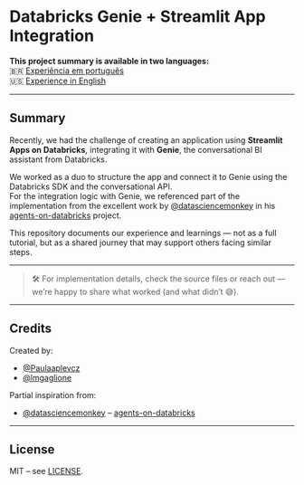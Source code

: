 # Databricks Genie + Streamlit App Integration

**This project summary is available in two languages:**  
🇧🇷 [Experiência em português](experiencia-pt.md)  
🇺🇸 [Experience in English](experience-en.md)

---

## Summary

Recently, we had the challenge of creating an application using **Streamlit Apps on Databricks**, integrating it with **Genie**, the conversational BI assistant from Databricks.

We worked as a duo to structure the app and connect it to Genie using the Databricks SDK and the conversational API.  
For the integration logic with Genie, we referenced part of the implementation from the excellent work by [@datasciencemonkey](https://github.com/datasciencemonkey) in his [agents-on-databricks](https://github.com/datasciencemonkey/agents-on-databricks/tree/main) project.

This repository documents our experience and learnings — not as a full tutorial, but as a shared journey that may support others facing similar steps.

---

> 🛠️ For implementation details, check the source files or reach out — we’re happy to share what worked (and what didn’t 😅).

---

## Credits

Created by:

- [@Paulaaplevcz](https://github.com/Paulaaplevcz)
- [@lmgaglione](https://github.com/lmgaglione)

Partial inspiration from:

- [@datasciencemonkey](https://github.com/datasciencemonkey) – [agents-on-databricks](https://github.com/datasciencemonkey/agents-on-databricks/tree/main)

---

## License

MIT – see [LICENSE](LICENSE).
